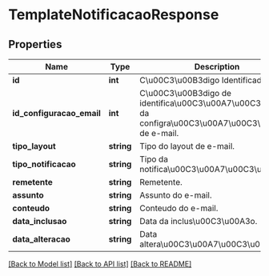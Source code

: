 # TemplateNotificacaoResponse

## Properties
Name | Type | Description | Notes
------------ | ------------- | ------------- | -------------
**id** | **int** | C\u00C3\u00B3digo Identificador. | [optional] 
**id_configuracao_email** | **int** | C\u00C3\u00B3digo de identifica\u00C3\u00A7\u00C3\u00A3o da configra\u00C3\u00A7\u00C3\u00A3o de e-mail. | [optional] 
**tipo_layout** | **string** | Tipo do layout de e-mail. | [optional] 
**tipo_notificacao** | **string** | Tipo da notifica\u00C3\u00A7\u00C3\u00A3o. | [optional] 
**remetente** | **string** | Remetente. | [optional] 
**assunto** | **string** | Assunto do e-mail. | [optional] 
**conteudo** | **string** | Conteudo do e-mail. | [optional] 
**data_inclusao** | **string** | Data da inclus\u00C3\u00A3o. | [optional] 
**data_alteracao** | **string** | Data altera\u00C3\u00A7\u00C3\u00A3o. | [optional] 

[[Back to Model list]](../README.md#documentation-for-models) [[Back to API list]](../README.md#documentation-for-api-endpoints) [[Back to README]](../README.md)


